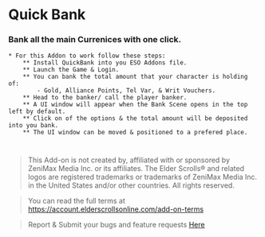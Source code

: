 # Quick Bank

### Bank all the main Currenices with one click.
    * For this Addon to work follow these steps:
        ** Install QuickBank into you ESO Addons file.
        ** Launch the Game & Login.
        ** You can bank the total amount that your character is holding of:
            - Gold, Alliance Points, Tel Var, & Writ Vouchers.
        ** Head to the banker/ call the player banker.
        ** A UI window will appear when the Bank Scene opens in the top left by default.
        ** Click on of the options & the total amount will be deposited into you bank.
        ** The UI window can be moved & positioned to a prefered place.



#
> This Add-on is not created by, affiliated with or sponsored by ZeniMax Media Inc. or its affiliates.
> The Elder Scrolls® and related logos are registered trademarks or trademarks of ZeniMax Media Inc. in the United States and/or other countries.
> All rights reserved.

> You can read the full terms at https://account.elderscrollsonline.com/add-on-terms


> Report & Submit your bugs and feature requests [Here](https://illyriat.com)